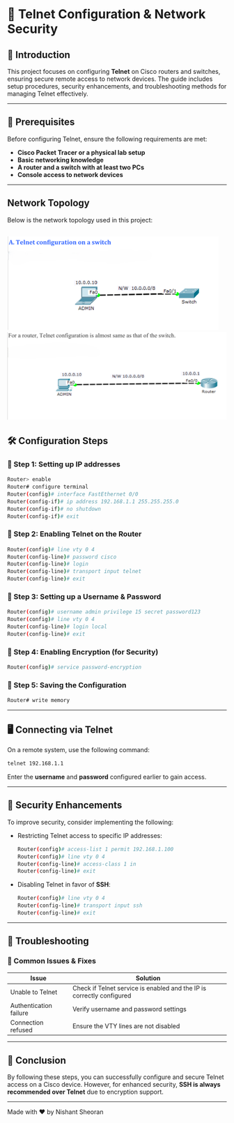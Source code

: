 # 📡 Telnet Configuration & Network Security

## 📌 Introduction
This project focuses on configuring **Telnet** on Cisco routers and switches, ensuring secure remote access to network devices. The guide includes setup procedures, security enhancements, and troubleshooting methods for managing Telnet effectively.

---

## 🔧 Prerequisites
Before configuring Telnet, ensure the following requirements are met:

- **Cisco Packet Tracer or a physical lab setup**
- **Basic networking knowledge**
- **A router and a switch with at least two PCs**
- **Console access to network devices**

---

##  Network Topology
Below is the network topology used in this project:

![Network Topology](admin_switch.png)
![Network Topology](admin_router.png)
---

## 🛠 Configuration Steps

### 🔹 Step 1: Setting up IP addresses
```sh
Router> enable
Router# configure terminal
Router(config)# interface FastEthernet 0/0
Router(config-if)# ip address 192.168.1.1 255.255.255.0
Router(config-if)# no shutdown
Router(config-if)# exit
```

### 🔹 Step 2: Enabling Telnet on the Router
```sh
Router(config)# line vty 0 4
Router(config-line)# password cisco
Router(config-line)# login
Router(config-line)# transport input telnet
Router(config-line)# exit
```

### 🔹 Step 3: Setting up a Username & Password
```sh
Router(config)# username admin privilege 15 secret password123
Router(config)# line vty 0 4
Router(config-line)# login local
Router(config-line)# exit
```

### 🔹 Step 4: Enabling Encryption (for Security)
```sh
Router(config)# service password-encryption
```

### 🔹 Step 5: Saving the Configuration
```sh
Router# write memory
```

---

## 🖥 Connecting via Telnet
On a remote system, use the following command:
```sh
telnet 192.168.1.1
```
Enter the **username** and **password** configured earlier to gain access.

---

## 🔐 Security Enhancements
To improve security, consider implementing the following:
- Restricting Telnet access to specific IP addresses:
  ```sh
  Router(config)# access-list 1 permit 192.168.1.100
  Router(config)# line vty 0 4
  Router(config-line)# access-class 1 in
  Router(config-line)# exit
  ```
- Disabling Telnet in favor of **SSH**:
  ```sh
  Router(config)# line vty 0 4
  Router(config-line)# transport input ssh
  Router(config-line)# exit
  ```

---

## 🚀 Troubleshooting
### 🔹 Common Issues & Fixes
| Issue | Solution |
|--------|----------|
| Unable to Telnet | Check if Telnet service is enabled and the IP is correctly configured |
| Authentication failure | Verify username and password settings |
| Connection refused | Ensure the VTY lines are not disabled |

---

## 📌 Conclusion
By following these steps, you can successfully configure and secure Telnet access on a Cisco device. However, for enhanced security, **SSH is always recommended over Telnet** due to encryption support.

---

Made with ❤️ by Nishant Sheoran
